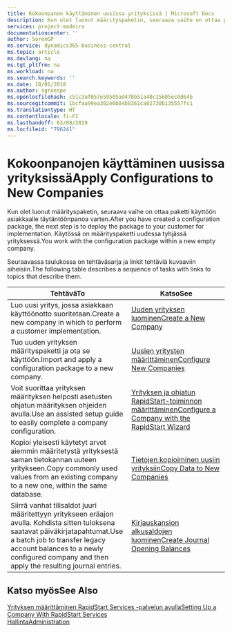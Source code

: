 ```yaml
---
title: Kokoonpanon käyttäminen uusissa yrityksissä | Microsoft Docs
description: Kun olet luonut määrityspaketin, seuraava vaihe on ottaa paketti käyttöön asiakkaalle täytäntöönpanoa varten. Käytä kokoonpanoa, jossa on uusi tyhjä yritys.
services: project-madeira
documentationcenter: ''
author: SorenGP
ms.service: dynamics365-business-central
ms.topic: article
ms.devlang: na
ms.tgt_pltfrm: na
ms.workload: na
ms.search.keywords: ''
ms.date: 10/01/2018
ms.author: sgroespe
ms.openlocfilehash: c51c3af057e59505ad478b51a40c15605ec0d64b
ms.sourcegitcommit: 1bcfaa99ea302e6b84b8361ca02730b135557fc1
ms.translationtype: HT
ms.contentlocale: fi-FI
ms.lasthandoff: 03/08/2019
ms.locfileid: "796241"
---
```

# <a name="apply-configurations-to-new-companies"></a><span data-ttu-id="2fbd9-104">Kokoonpanojen käyttäminen uusissa yrityksissä</span><span class="sxs-lookup"><span data-stu-id="2fbd9-104">Apply Configurations to New Companies</span></span>
<span data-ttu-id="2fbd9-105">Kun olet luonut määrityspaketin, seuraava vaihe on ottaa paketti käyttöön asiakkaalle täytäntöönpanoa varten.</span><span class="sxs-lookup"><span data-stu-id="2fbd9-105">After you have created a configuration package, the next step is to deploy the package to your customer for implementation.</span></span> <span data-ttu-id="2fbd9-106">Käytössä on määrityspaketti uudessa tyhjässä yrityksessä.</span><span class="sxs-lookup"><span data-stu-id="2fbd9-106">You work with the configuration package within a new empty company.</span></span>  

 <span data-ttu-id="2fbd9-107">Seuraavassa taulukossa on tehtäväsarja ja linkit tehtäviä kuvaaviin aiheisiin.</span><span class="sxs-lookup"><span data-stu-id="2fbd9-107">The following table describes a sequence of tasks with links to topics that describe them.</span></span>

|<span data-ttu-id="2fbd9-108">**Tehtävä**</span><span class="sxs-lookup"><span data-stu-id="2fbd9-108">**To**</span></span>|<span data-ttu-id="2fbd9-109">**Katso**</span><span class="sxs-lookup"><span data-stu-id="2fbd9-109">**See**</span></span>|  
|------------|-------------|  
|<span data-ttu-id="2fbd9-110">Luo uusi yritys, jossa asiakkaan käyttöönotto suoritetaan.</span><span class="sxs-lookup"><span data-stu-id="2fbd9-110">Create a new company in which to perform a customer implementation.</span></span>|[<span data-ttu-id="2fbd9-111">Uuden yrityksen luominen</span><span class="sxs-lookup"><span data-stu-id="2fbd9-111">Create a New Company</span></span>](admin-how-to-create-a-new-company.md)|  
|<span data-ttu-id="2fbd9-112">Tuo uuden yrityksen määrityspaketti ja ota se käyttöön.</span><span class="sxs-lookup"><span data-stu-id="2fbd9-112">Import and apply a configuration package to a new company.</span></span>|[<span data-ttu-id="2fbd9-113">Uusien yritysten määrittäminen</span><span class="sxs-lookup"><span data-stu-id="2fbd9-113">Configure New Companies</span></span>](admin-how-to-configure-new-companies.md)|  
|<span data-ttu-id="2fbd9-114">Voit suorittaa yrityksen määrityksen helposti asetusten ohjatun määrityksen ohjeiden avulla.</span><span class="sxs-lookup"><span data-stu-id="2fbd9-114">Use an assisted setup guide to easily complete a company configuration.</span></span>|[<span data-ttu-id="2fbd9-115">Yrityksen ja ohjatun RapidStart-toiminnon määrittäminen</span><span class="sxs-lookup"><span data-stu-id="2fbd9-115">Configure a Company with the RapidStart Wizard</span></span>](admin-how-to-configure-a-company-with-the-rapidstart-wizard.md)|
|<span data-ttu-id="2fbd9-116">Kopioi yleisesti käytetyt arvot aiemmin määritetystä yrityksestä saman tietokannan uuteen yritykseen.</span><span class="sxs-lookup"><span data-stu-id="2fbd9-116">Copy commonly used values from an existing company to a new one, within the same database.</span></span>|[<span data-ttu-id="2fbd9-117">Tietojen kopioiminen uusiin yrityksiin</span><span class="sxs-lookup"><span data-stu-id="2fbd9-117">Copy Data to New Companies</span></span>](admin-how-to-copy-data-to-new-companies.md)|  
|<span data-ttu-id="2fbd9-118">Siirrä vanhat tilisaldot juuri määritettyyn yritykseen eräajon avulla. Kohdista sitten tuloksena saatavat päiväkirjatapahtumat.</span><span class="sxs-lookup"><span data-stu-id="2fbd9-118">Use a batch job to transfer legacy account balances to a newly configured company and then apply the resulting journal entries.</span></span>|[<span data-ttu-id="2fbd9-119">Kirjauskansion alkusaldojen luominen</span><span class="sxs-lookup"><span data-stu-id="2fbd9-119">Create Journal Opening Balances</span></span>](admin-how-to-create-journal-opening-balances.md)|  

## <a name="see-also"></a><span data-ttu-id="2fbd9-120">Katso myös</span><span class="sxs-lookup"><span data-stu-id="2fbd9-120">See Also</span></span>  
[<span data-ttu-id="2fbd9-121">Yrityksen määrittäminen RapidStart Services -palvelun avulla</span><span class="sxs-lookup"><span data-stu-id="2fbd9-121">Setting Up a Company With RapidStart Services</span></span>](admin-set-up-a-company-with-rapidstart.md)  
[<span data-ttu-id="2fbd9-122">Hallinta</span><span class="sxs-lookup"><span data-stu-id="2fbd9-122">Administration</span></span>](admin-setup-and-administration.md)
